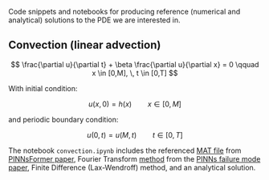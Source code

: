 Code snippets and notebooks for producing reference (numerical and analytical) solutions to the PDE we are interested in. 

## Convection (linear advection)

$$
  \frac{\partial u}{\partial t} + \beta \frac{\partial u}{\partial x} = 0
  \qquad
  x \in [0,M], \, t \in [0,T]
$$

With initial condition: 

$$
  u(x,0) = h(x)
  \qquad
  x \in [0,M]
$$

and periodic boundary condition: 

$$
  u(0,t) = u(M,t)
  \qquad
  t \in [0,T]
$$

The notebook `convection.ipynb` includes the referenced [MAT file](https://github.com/AdityaLab/pinnsformer/blob/main/demo/convection/convection.mat) from [PINNsFormer paper](https://arxiv.org/abs/2307.11833), Fourier Transform [method](https://github.com/a1k12/characterizing-pinns-failure-modes/blob/main/pbc_examples/systems_pbc.py) from the [PINNs failure mode paper](https://arxiv.org/abs/2109.01050), Finite Difference (Lax-Wendroff) method, and an analytical solution.  
